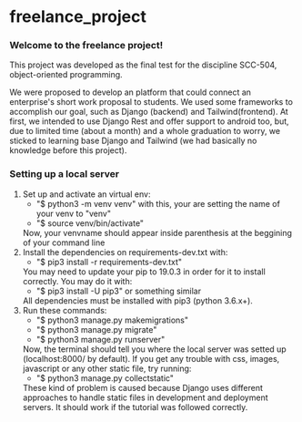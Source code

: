 # freelance_project
<h3>Welcome to the freelance project!</h3>
<p>This project was developed as the final test for the discipline SCC-504, object-oriented programming.</p>
<p>We were proposed to develop an platform that could connect an enterprise's short work proposal to students. We used some frameworks to accomplish our goal, such as Django (backend) and Tailwind(frontend). At first, we intended to use Django Rest and offer support to android too, but, due to limited time (about a month) and a whole graduation to worry, we sticked to learning base Django and Tailwind (we had basically no knowledge before this project).</p>

<h3>Setting up a local server</h3>
<ol>
  <li>Set up and activate an virtual env:
    <ul>
      <li>"$ python3 -m venv venv" with this, your are setting the name of your venv to "venv"</li>
      <li>"$ source venv/bin/activate"</li>
    </ul>
    Now, your venvname should appear inside parenthesis at the beggining of your command line
  </li>
  <li>Install the dependencies on requirements-dev.txt with:
    <ul>
      <li>"$ pip3 install -r requirements-dev.txt"</li>
    </ul>
    You may need to update your pip to 19.0.3 in order for it to install correctly. You may do it with:
    <ul>
      <li>"$ pip3 install -U pip3" or something similar</li>
    </ul>
    All dependencies must be installed with pip3 (python 3.6.x+).
  </li>
  <li>Run these commands:
    <ul>
      <li>"$ python3 manage.py makemigrations"</li>
      <li>"$ python3 manage.py migrate"</li>
      <li>"$ python3 manage.py runserver"</li>
    </ul>
    Now, the terminal should tell you where the local server was setted up (localhost:8000/ by default). 
    If you get any trouble with css, images, javascript or any other static file, try running:
    <ul>
      <li> "$ python3 manage.py collectstatic" </li>
    </ul>
    These kind of problem is caused because Django uses different approaches to handle static files in development and deployment servers. It should work if the tutorial was followed correctly.
  </li>  
</ol>
